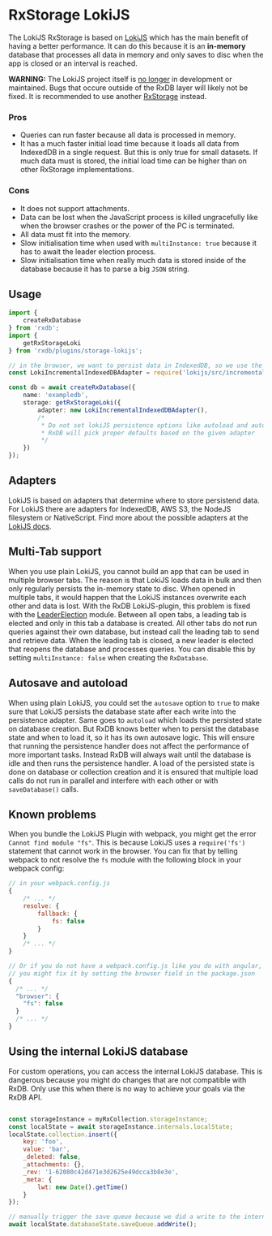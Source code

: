 # RxStorage LokiJS

The LokiJS RxStorage is based on [LokiJS](https://github.com/techfort/LokiJS) which has the main benefit of having a better performance. It can do this because it is an **in-memory** database that processes all data in memory and only saves to disc when the app is closed or an interval is reached.

**WARNING:** The LokiJS project itself is [no longer](https://github.com/techfort/LokiJS/issues/917) in development or maintained. Bugs that occure outside of the RxDB layer will likely not be fixed. It is recommended to use another [RxStorage](./rx-storage.md) instead.


### Pros

- Queries can run faster because all data is processed in memory.
- It has a much faster initial load time because it loads all data from IndexedDB in a single request. But this is only true for small datasets. If much data must is stored, the initial load time can be higher than on other RxStorage implementations.

### Cons

- It does not support attachments.
- Data can be lost when the JavaScript process is killed ungracefully like when the browser crashes or the power of the PC is terminated.
- All data must fit into the memory.
- Slow initialisation time when used with `multiInstance: true` because it has to await the leader election process.
- Slow initialisation time when really much data is stored inside of the database because it has to parse a big `JSON` string.

## Usage

```ts
import {
    createRxDatabase
} from 'rxdb';
import {
    getRxStorageLoki
} from 'rxdb/plugins/storage-lokijs';

// in the browser, we want to persist data in IndexedDB, so we use the indexeddb adapter.
const LokiIncrementalIndexedDBAdapter = require('lokijs/src/incremental-indexeddb-adapter');

const db = await createRxDatabase({
    name: 'exampledb',
    storage: getRxStorageLoki({
        adapter: new LokiIncrementalIndexedDBAdapter(),
        /* 
         * Do not set lokiJS persistence options like autoload and autosave,
         * RxDB will pick proper defaults based on the given adapter
         */
    })
});
```

## Adapters

LokiJS is based on adapters that determine where to store persistend data. For LokiJS there are adapters for IndexedDB, AWS S3, the NodeJS filesystem or NativeScript.
Find more about the possible adapters at the [LokiJS docs](https://github.com/techfort/LokiJS/blob/master/tutorials/Persistence%20Adapters.md).

## Multi-Tab support

When you use plain LokiJS, you cannot build an app that can be used in multiple browser tabs. The reason is that LokiJS loads data in bulk and then only regularly persists the in-memory state to disc. When opened in multiple tabs, it would happen that the LokiJS instances overwrite each other and data is lost.
With the RxDB LokiJS-plugin, this problem is fixed with the [LeaderElection](https://github.com/pubkey/broadcast-channel#using-the-leaderelection) module. Between all open tabs, a leading tab is elected and only in this tab a database is created. All other tabs do not run queries against their own database, but instead call the leading tab to send and retrieve data. When the leading tab is closed, a new leader is elected that reopens the database and processes queries. You can disable this by setting `multiInstance: false` when creating the `RxDatabase`.

## Autosave and autoload

When using plain LokiJS, you could set the `autosave` option to `true` to make sure that LokiJS persists the database state after each write into the persistence adapter. Same goes to `autoload` which loads the persisted state on database creation.
But RxDB knows better when to persist the database state and when to load it, so it has its own autosave logic. This will ensure that running the persistence handler does not affect the performance of more important tasks. Instead RxDB will always wait until the database is idle and then runs the persistence handler.
A load of the persisted state is done on database or collection creation and it is ensured that multiple load calls do not run in parallel and interfere with each other or with `saveDatabase()` calls.

## Known problems

When you bundle the LokiJS Plugin with webpack, you might get the error `Cannot find module "fs"`. This is because LokiJS uses a `require('fs')` statement that cannot work in the browser.
You can fix that by telling webpack to not resolve the `fs` module with the following block in your webpack config:

```js
// in your webpack.config.js
{
    /* ... */
    resolve: {
        fallback: {
            fs: false
        }
    }
    /* ... */
}

// Or if you do not have a webpack.config.js like you do with angular,
// you might fix it by setting the browser field in the package.json
{
  /* ... */
  "browser": {
    "fs": false
  }
  /* ... */
}

```

## Using the internal LokiJS database

For custom operations, you can access the internal LokiJS database.
This is dangerous because you might do changes that are not compatible with RxDB.
Only use this when there is no way to achieve your goals via the RxDB API.

```javascript

const storageInstance = myRxCollection.storageInstance;
const localState = await storageInstance.internals.localState;
localState.collection.insert({
    key: 'foo',
    value: 'bar',
    _deleted: false,
    _attachments: {},
    _rev: '1-62080c42d471e3d2625e49dcca3b8e3e',
    _meta: {
        lwt: new Date().getTime()
    }
});

// manually trigger the save queue because we did a write to the internal loki db. 
await localState.databaseState.saveQueue.addWrite();
```


